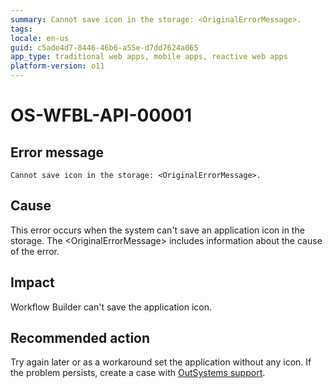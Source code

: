 ```yaml
---
summary: Cannot save icon in the storage: <OriginalErrorMessage>.
tags:
locale: en-us
guid: c5ade4d7-8446-46b6-a55e-d7dd7624a065
app_type: traditional web apps, mobile apps, reactive web apps
platform-version: o11
---
```


# OS-WFBL-API-00001

## Error message

`Cannot save icon in the storage: <OriginalErrorMessage>.`

## Cause

This error occurs when the system can't save an application icon in the storage.
The &lt;OriginalErrorMessage&gt; includes information about the cause of the error.

## Impact

Workflow Builder can't save the application icon.

## Recommended action

Try again later or as a workaround set the application without any icon. If the problem persists, create a case with [OutSystems support](https://success.outsystems.com/Support).

